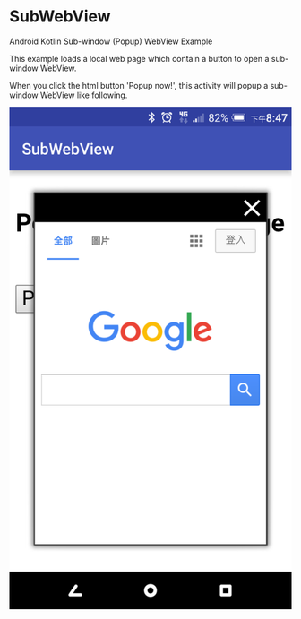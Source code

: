 # SubWebView
Android Kotlin Sub-window (Popup) WebView Example

This example loads a local web page which contain a button to open a sub-window WebView.

When you click the html button 'Popup now!', this activity will popup a sub-window WebView like following.

![Example Image][1]

 [1]: https://github.com/miltonwu/SubWebView/raw/master/screenshot.png
